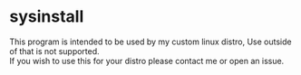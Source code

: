 # sysinstall
This program is intended to be used by my custom linux distro, Use outside of that is not supported.<br>
If you wish to use this for your distro please contact me or open an issue.<br>

